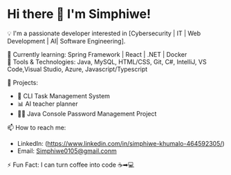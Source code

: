 # Hi there 👋 I'm Simphiwe!

💡 I'm a passionate developer interested in [Cybersecurity | IT | Web Development | AI| Software Engineering].

🌱 Currently learning: Spring Framework | React | .NET | Docker  
🔧 Tools & Technologies: Java, MySQL, HTML/CSS, Git, C#, IntelliJ, VS Code,Visual Studio, Azure, Javascript/Typescript

🚀 Projects:
- 🔐 CLI Task Management System
- 📊 AI teacher planner
- 👨‍🏫 Java Console Password Management Project

📫 How to reach me:
- LinkedIn: (https://www.linkedin.com/in/simphiwe-khumalo-464592305/)
- Email: Simphiwe0105@gmail.conm

⚡ Fun Fact: I can turn coffee into code ☕➡💻

